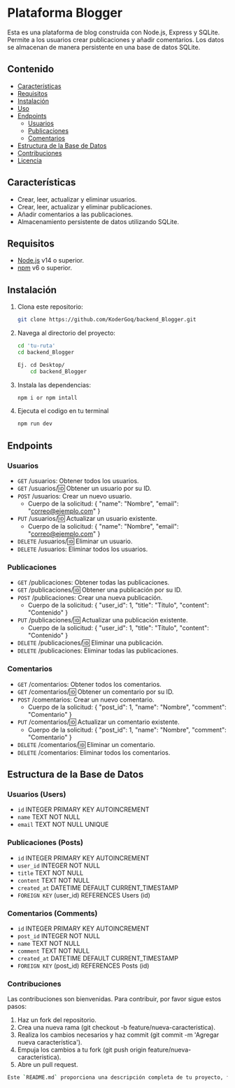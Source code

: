 # Plataforma Blogger

Esta es una plataforma de blog construida con Node.js, Express y SQLite. Permite a los usuarios crear publicaciones y añadir comentarios. Los datos se almacenan de manera persistente en una base de datos SQLite.

## Contenido

- [Características](#características)
- [Requisitos](#requisitos)
- [Instalación](#instalación)
- [Uso](#uso)
- [Endpoints](#endpoints)
  - [Usuarios](#usuarios)
  - [Publicaciones](#publicaciones)
  - [Comentarios](#comentarios)
- [Estructura de la Base de Datos](#estructura-de-la-base-de-datos)
- [Contribuciones](#contribuciones)
- [Licencia](#licencia)

## Características

- Crear, leer, actualizar y eliminar usuarios.
- Crear, leer, actualizar y eliminar publicaciones.
- Añadir comentarios a las publicaciones.
- Almacenamiento persistente de datos utilizando SQLite.

## Requisitos

- [Node.js](https://nodejs.org/) v14 o superior.
- [npm](https://www.npmjs.com/) v6 o superior.

## Instalación

1. Clona este repositorio:
   ```sh
   git clone https://github.com/KoderGoq/backend_Blogger.git
   
2. Navega al directorio del proyecto:
    ```sh 
    cd 'tu-ruta'
    cd backend_Blogger
    
    Ej. cd Desktop/
        cd backend_Blogger
   
3. Instala las dependencias:
    ```sh
    npm i or npm intall
    
4. Ejecuta el codigo en tu terminal
    ```sh
    npm run dev

## Endpoints

### Usuarios
- `GET` /usuarios: Obtener todos los usuarios.
- `GET` /usuarios/:id: Obtener un usuario por su ID.
- `POST` /usuarios: Crear un nuevo usuario.
    - Cuerpo de la solicitud: { "name": "Nombre", "email": "correo@ejemplo.com" }
- `PUT` /usuarios/:id: Actualizar un usuario existente.
    - Cuerpo de la solicitud: { "name": "Nombre", "email": "correo@ejemplo.com" }
- `DELETE` /usuarios/:id: Eliminar un usuario.
- `DELETE` /usuarios: Eliminar todos los usuarios.

### Publicaciones
- `GET` /publicaciones: Obtener todas las publicaciones.
- `GET` /publicaciones/:id: Obtener una publicación por su ID.
- `POST` /publicaciones: Crear una nueva publicación.
    - Cuerpo de la solicitud: { "user_id": 1, "title": "Título", "content": "Contenido" }
- `PUT` /publicaciones/:id: Actualizar una publicación existente.
    - Cuerpo de la solicitud: { "user_id": 1, "title": "Título", "content": "Contenido" }
- `DELETE` /publicaciones/:id: Eliminar una publicación.
- `DELETE` /publicaciones: Eliminar todas las publicaciones.

### Comentarios
- `GET` /comentarios: Obtener todos los comentarios.
- `GET` /comentarios/:id: Obtener un comentario por su ID.
- `POST` /comentarios: Crear un nuevo comentario.
    - Cuerpo de la solicitud: { "post_id": 1, "name": "Nombre", "comment": "Comentario" }
- `PUT` /comentarios/:id: Actualizar un comentario existente.
    - Cuerpo de la solicitud: { "post_id": 1, "name": "Nombre", "comment": "Comentario" }
- `DELETE` /comentarios/:id: Eliminar un comentario.
- `DELETE` /comentarios: Eliminar todos los comentarios.

## Estructura de la Base de Datos
### Usuarios (Users)
- `id` INTEGER PRIMARY KEY AUTOINCREMENT
- `name` TEXT NOT NULL
- `email` TEXT NOT NULL UNIQUE

### Publicaciones (Posts)
- `id` INTEGER PRIMARY KEY AUTOINCREMENT
- `user_id` INTEGER NOT NULL
- `title` TEXT NOT NULL
- `content` TEXT NOT NULL
- `created_at` DATETIME DEFAULT CURRENT_TIMESTAMP
- `FOREIGN KEY` (user_id) REFERENCES Users (id)

### Comentarios (Comments)
- `id` INTEGER PRIMARY KEY AUTOINCREMENT
- `post_id` INTEGER NOT NULL
- `name` TEXT NOT NULL
- `comment` TEXT NOT NULL
- `created_at` DATETIME DEFAULT CURRENT_TIMESTAMP
- `FOREIGN KEY` (post_id) REFERENCES Posts (id)

### Contribuciones
Las contribuciones son bienvenidas. Para contribuir, por favor sigue estos pasos:
1. Haz un fork del repositorio.
2. Crea una nueva rama (git checkout -b feature/nueva-caracteristica).
3. Realiza los cambios necesarios y haz commit (git commit -m 'Agregar nueva característica').
4. Empuja los cambios a tu fork (git push origin feature/nueva-caracteristica).
5. Abre un pull request.


```sh
Este `README.md` proporciona una descripción completa de tu proyecto, facilitando la comprensión y el uso del mismo por parte de otros desarrolladores. Puedes ajustarlo según sea necesario para reflejar con precisión tu proyecto y sus funcionalidades.
